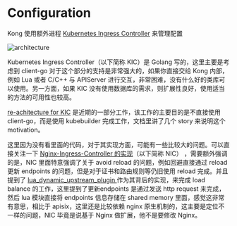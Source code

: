 # Configuration

Kong 使用额外进程 [Kubernetes Ingress Controller](https://docs.konghq.com/kubernetes-ingress-controller/1.3.x/concepts/design/) 来管理配置

![architecture](https://docs.konghq.com/assets/images/docs/kubernetes-ingress-controller/high-level-design.png)

Kubernetes Ingress Controller（以下简称 KIC）是 Golang 写的，这里主要是考虑到 client-go 对于这个部分的支持是非常强大的，如果你直接交给 Kong 内部，例如 Lua 或者 C/C++ 与 APIServer 进行交互，非常困难，没有什么好的类库可以使用。另一方面，如果 KIC 没有使用数据库的需求，则扩展性良好，使用适当的方法的可用性也较高。

[re-achitecture for KIC](https://github.com/Kong/kubernetes-ingress-controller/blob/5ff10fb79ea1ccd7d1d624440065d00f8f8b9029/railgun/keps/0003-kic-kubebuilder-re-architecture.md) 是近期的一部分工作，该工作的主要目的是不直接使用client-go，而是使用 kubebuilder 完成工作，文档里讲了几个 story 来说明这个 motivation。

这里因为没有看里面的代码，对于其实现方面，可能有一些比较大的问题。可以直接关注一下 [Nginx-Ingress-Controller 的实现](https://kubernetes.github.io/ingress-nginx/how-it-works/)（以下简称 NIC） ，需要额外强调的是，NIC 里面特意强调了关于 avoid reload 的问题，例如回避直接通过 reload 更新 endpoints 的问题，但是对于证书和路由规则等仍旧使用 reload 完成。并且提到了 [lua_dynamic_upstream_plugin ](https://github.com/openresty/lua-resty-core/blob/master/lib/ngx/balancer.md)作为其背后的实现，来完成 load balance 的工作，这里提到了更新endpoints 是通过发送 http request 来完成，然后 lua 模块直接将 endpoints 信息存储在 shared memory 里面，感觉这非常有意思，相比于 apisix，这里还是比较依赖 nginx 原生机制的，这主要是定位不一样的问题，NIC 毕竟是说基于 Nginx 做扩展，他不是要修改 Nginx。

